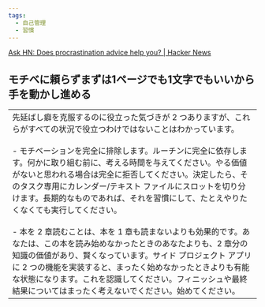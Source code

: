 ```yaml
---
tags:
  - 自己管理
  - 習慣
---
```

[Ask HN: Does procrastination advice help you? | Hacker News](https://news.ycombinator.com/item?id=39479361)

## モチベに頼らずまずは1ページでも1文字でもいいから手を動かし進める

|                                                                                                                                                                                                                                                                                                                                                                                                                                                  |
| ------------------------------------------------------------------------------------------------------------------------------------------------------------------------------------------------------------------------------------------------------------------------------------------------------------------------------------------------------------------------------------------------------------------------------------------------ |
| 先延ばし癖を克服するのに役立った気づきが 2 つありますが、これらがすべての状況で役立つわけではないことはわかっています。<br><br>- モチベーションを完全に排除します。ルーチンに完全に依存します。何かに取り組む前に、考える時間を与えてください。やる価値がないと思われる場合は完全に拒否してください。決定したら、そのタスク専用にカレンダー/テキスト ファイルにスロットを切り分けます。長期的なものであれば、それを習慣にして、たとえやりたくなくても実行してください。<br><br>- 本を 2 章読むことは、本を 1 章も読まないよりも効果的です。あなたは、この本を読み始めなかったときのあなたよりも、2 章分の知識の価値があり、賢くなっています。サイド プロジェクト アプリに 2 つの機能を実装すると、まったく始めなかったときよりも有能な状態になります。これを認識してください。フィニッシュや最終結果についてはまったく考えないでください。始めてください。 |

